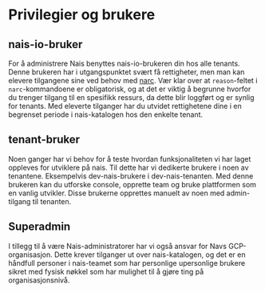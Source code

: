 # Privilegier og brukere

## nais-io-bruker
For å administrere Nais benyttes nais-io-brukeren din hos alle tenants.
Denne brukeren har i utgangspunktet svært få rettigheter, men man kan elevere tilgangene sine ved behov med [narc](./narcos/README.md). Vær klar over at `reason`-feltet i `narc`-kommandoene er obligatorisk, og at det er viktig å begrunne hvorfor du trenger tilgang til en spesifikk ressurs, da dette blir loggført og er synlig for tenants.
Med eleverte tilganger har du utvidet rettighetene dine i en begrenset periode i nais-katalogen hos den enkelte tenant.

## tenant-bruker
Noen ganger har vi behov for å teste hvordan funksjonaliteten vi har laget oppleves for utviklere på nais.
Til dette har vi dedikerte brukere i noen av tenantene. Eksempelvis dev-nais-brukere i dev-nais-tenanten.
Med denne brukeren kan du utforske console, opprette team og bruke plattformen som en vanlig utvikler.
Disse brukerne opprettes manuelt av noen med admin-tilgang til tenanten.

## Superadmin
I tillegg til å være Nais-administratorer har vi også ansvar for Navs GCP-organisasjon. 
Dette krever tilganger ut over nais-katalogen, og det er en håndfull personer i nais-teamet som har personlige upersonlige brukere sikret med fysisk nøkkel som har mulighet til å gjøre ting på organisasjonsnivå.